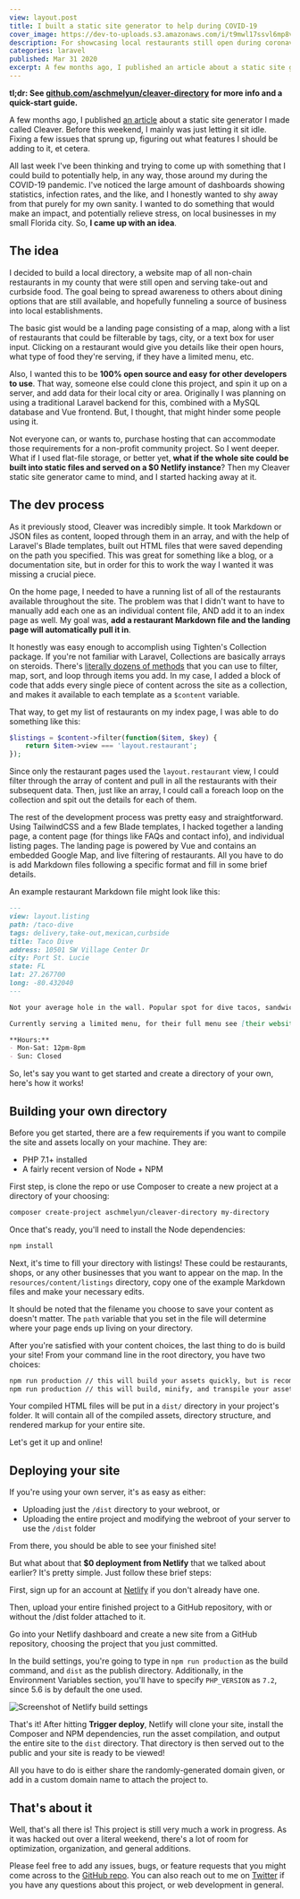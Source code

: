 ```yaml
---
view: layout.post
title: I built a static site generator to help during COVID-19
cover_image: https://dev-to-uploads.s3.amazonaws.com/i/t9mwl17ssvl6mp8vtcgd.png
description: For showcasing local restaurants still open during coronavirus, I built a framework that uses Markdown files and creates a local directory website
categories: laravel
published: Mar 31 2020
excerpt: A few months ago, I published an article about a static site generator I made called Cleaver. Before this weekend, I mainly was just letting it sit idle. Fixing a few issues that sprung up, figuring out what features I should be adding to it, et cetera.
---
```


**tl;dr: See [github.com/aschmelyun/cleaver-directory](https://github.com/aschmelyun/cleaver-directory) for more info and a quick-start guide.**

A few months ago, I published [an article](https://dev.to/aschmelyun/cleaver-a-blazing-fast-static-site-generator-using-laravel-s-blade-1k32) about a static site generator I made called Cleaver. Before this weekend, I mainly was just letting it sit idle. Fixing a few issues that sprung up, figuring out what features I should be adding to it, et cetera.

All last week I've been thinking and trying to come up with something that I could build to potentially help, in any way, those around my during the COVID-19 pandemic. I've noticed the large amount of dashboards showing statistics, infection rates, and the like, and I honestly wanted to shy away from that purely for my own sanity. I wanted to do something that would make an impact, and potentially relieve stress, on local businesses in my small Florida city. So, **I came up with an idea**.

## The idea

I decided to build a local directory, a website map of all non-chain restaurants in my county that were still open and serving take-out and curbside food. The goal being to spread awareness to others about dining options that are still available, and hopefully funneling a source of business into local establishments.

The basic gist would be a landing page consisting of a map, along with a list of restaurants that could be filterable by tags, city, or a text box for user input. Clicking on a restaurant would give you details like their open hours, what type of food they're serving, if they have a limited menu, etc.

Also, I wanted this to be **100% open source and easy for other developers to use**. That way, someone else could clone this project, and spin it up on a server, and add data for their local city or area. Originally I was planning on using a traditional Laravel backend for this, combined with a MySQL database and Vue frontend. But, I thought, that might hinder some people using it.

Not everyone can, or wants to, purchase hosting that can accommodate those requirements for a non-profit community project. So I went deeper. What if I used flat-file storage, or better yet, **what if the whole site could be built into static files and served on a $0 Netlify instance**? Then my Cleaver static site generator came to mind, and I started hacking away at it.

## The dev process

As it previously stood, Cleaver was incredibly simple. It took Markdown or JSON files as content, looped through them in an array, and with the help of Laravel's Blade templates, built out HTML files that were saved depending on the path you specified. This was great for something like a blog, or a documentation site, but in order for this to work the way I wanted it was missing a crucial piece.

On the home page, I needed to have a running list of all of the restaurants available throughout the site. The problem was that I didn't want to have to manually add each one as an individual content file, AND add it to an index page as well. My goal was, **add a restaurant Markdown file and the landing page will automatically pull it in**.

It honestly was easy enough to accomplish using Tighten's Collection package. If you're not familiar with Laravel, Collections are basically arrays on steroids. There's [literally dozens of methods](https://laravel.com/docs/5.8/collections#available-methods) that you can use to filter, map, sort, and loop through items you add. In my case, I added a block of code that adds every single piece of content across the site as a collection, and makes it available to each template as a `$content` variable.

That way, to get my list of restaurants on my index page, I was able to do something like this:

```php
$listings = $content->filter(function($item, $key) {
    return $item->view === 'layout.restaurant';
});
```

Since only the restaurant pages used the `layout.restaurant` view, I could filter through the array of content and pull in all the restaurants with their subsequent data. Then, just like an array, I could call a foreach loop on the collection and spit out the details for each of them.

The rest of the development process was pretty easy and straightforward. Using TailwindCSS and a few Blade templates, I hacked together a landing page, a content page (for things like FAQs and contact info), and individual listing pages. The landing page is powered by Vue and contains an embedded Google Map, and live filtering of restaurants. All you have to do is add Markdown files following a specific format and fill in some brief details.

An example restaurant Markdown file might look like this:

```md
---
view: layout.listing
path: /taco-dive
tags: delivery,take-out,mexican,curbside
title: Taco Dive
address: 10501 SW Village Center Dr
city: Port St. Lucie
state: FL
lat: 27.267700
long: -80.432040
---

Not your average hole in the wall. Popular spot for dive tacos, sandwiches, burritos, and salads.

Currently serving a limited menu, for their full menu see [their website](https://tacodive.com).

**Hours:**
- Mon-Sat: 12pm-8pm
- Sun: Closed
```

So, let's say you want to get started and create a directory of your own, here's how it works!

## Building your own directory

Before you get started, there are a few requirements if you want to compile the site and assets locally on your machine. They are:

- PHP 7.1+ installed
- A fairly recent version of Node + NPM

First step, is clone the repo or use Composer to create a new project at a directory of your choosing:

```bash
composer create-project aschmelyun/cleaver-directory my-directory
```

Once that's ready, you'll need to install the Node dependencies:

```bash
npm install
```

Next, it's time to fill your directory with listings! These could be restaurants, shops, or any other businesses that you want to appear on the map. In the `resources/content/listings` directory, copy one of the example Markdown files and make your necessary edits.

It should be noted that the filename you choose to save your content as doesn't matter. The `path` variable that you set in the file will determine where your page ends up living on your directory.

After you're satisfied with your content choices, the last thing to do is build your site! From your command line in the root directory, you have two choices:

```bash
npm run production // this will build your assets quickly, but is recommended for local development
npm run production // this will build, minify, and transpile your assets
```

Your compiled HTML files will be put in a `dist/` directory in your project's folder. It will contain all of the compiled assets, directory structure, and rendered markup for your entire site.

Let's get it up and online!

## Deploying your site

If you're using your own server, it's as easy as either:

- Uploading just the `/dist` directory to your webroot, or
- Uploading the entire project and modifying the webroot of your server to use the `/dist` folder

From there, you should be able to see your finished site!

But what about that **$0 deployment from Netlify** that we talked about earlier? It's pretty simple. Just follow these brief steps:

First, sign up for an account at [Netlify](https://netlify.com) if you don't already have one.

Then, upload your entire finished project to a GitHub repository, with or without the /dist folder attached to it.

Go into your Netlify dashboard and create a new site from a GitHub repository, choosing the project that you just committed.

In the build settings, you're going to type in `npm run production` as the build command, and `dist` as the publish directory. Additionally, in the Environment Variables section, you'll have to specify `PHP_VERSION` as `7.2`, since 5.6 is by default the one used.

![Screenshot of Netlify build settings](https://dev-to-uploads.s3.amazonaws.com/i/dimdy7crgxkor4gzt9ne.png)

That's it! After hitting **Trigger deploy**, Netlify will clone your site, install the Composer and NPM dependencies, run the asset compilation, and output the entire site to the `dist` directory. That directory is then served out to the public and your site is ready to be viewed!

All you have to do is either share the randomly-generated domain given, or add in a custom domain name to attach the project to.

## That's about it

Well, that's all there is! This project is still very much a work in progress. As it was hacked out over a literal weekend, there's a lot of room for optimization, organization, and general additions.

Please feel free to add any issues, bugs, or feature requests that you might come across to the [GitHub repo](https://github.com/aschmelyun/cleaver-directory). You can also reach out to me on [Twitter](https://twitter.com/aschmelyun) if you have any questions about this project, or web development in general. 